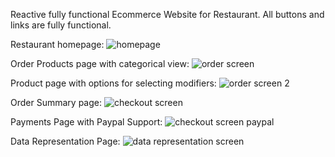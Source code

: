 Reactive fully functional Ecommerce Website for Restaurant. All buttons and links are fully functional.

Restaurant homepage:
![homepage](https://user-images.githubusercontent.com/38023521/157137832-6d2b62fc-2955-4934-becf-4c48d48c0bc3.png)

Order Products page with categorical view:
![order screen](https://user-images.githubusercontent.com/38023521/157137922-327f4291-fd72-411e-8ae7-5f586ae15ac6.png)

Product page with options for selecting modifiers:
![order screen 2](https://user-images.githubusercontent.com/38023521/157137991-e0f90b4c-6054-44cb-85d4-b83ba904a89f.png)

Order Summary page:
![checkout screen](https://user-images.githubusercontent.com/38023521/157138026-88cc6725-9b5b-4c51-8b48-3e85ebbbda76.png)

Payments Page with Paypal Support:
![checkout screen paypal](https://user-images.githubusercontent.com/38023521/157138054-17706146-2304-4bc0-ac3c-d00a8fb37fa6.png)

Data Representation Page:
![data representation screen](https://user-images.githubusercontent.com/38023521/157138093-8c456ac7-4a76-4fd5-adff-6868d0411142.png)
